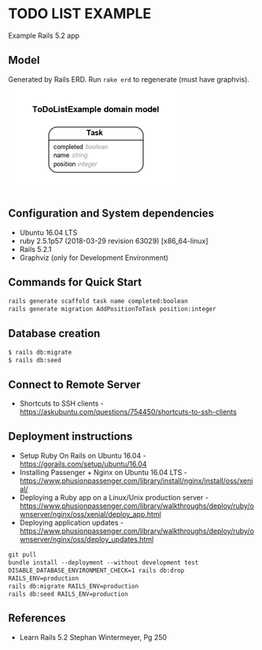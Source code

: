 # TODO LIST EXAMPLE

Example Rails 5.2 app 

## Model
Generated by Rails ERD. Run `rake erd` to regenerate (must have graphvis).
![](/erd.png)

## Configuration and System dependencies
- Ubuntu 16.04 LTS
- ruby 2.5.1p57 (2018-03-29 revision 63029) [x86_64-linux]
- Rails 5.2.1
- Graphviz (only for Development Environment)

## Commands for Quick Start
```
rails generate scaffold task name completed:boolean
rails generate migration AddPositionToTask position:integer

```


## Database creation
```
$ rails db:migrate
$ rails db:seed
```

## Connect to Remote Server
- Shortcuts to SSH clients - https://askubuntu.com/questions/754450/shortcuts-to-ssh-clients

## Deployment instructions
- Setup Ruby On Rails on Ubuntu 16.04 - https://gorails.com/setup/ubuntu/16.04
- Installing Passenger + Nginx on Ubuntu 16.04 LTS - https://www.phusionpassenger.com/library/install/nginx/install/oss/xenial/
- Deploying a Ruby app on a Linux/Unix production server - https://www.phusionpassenger.com/library/walkthroughs/deploy/ruby/ownserver/nginx/oss/xenial/deploy_app.html
- Deploying application updates - https://www.phusionpassenger.com/library/walkthroughs/deploy/ruby/ownserver/nginx/oss/deploy_updates.html
~~~
git pull
bundle install --deployment --without development test
DISABLE_DATABASE_ENVIRONMENT_CHECK=1 rails db:drop RAILS_ENV=production
rails db:migrate RAILS_ENV=production
rails db:seed RAILS_ENV=production
~~~

## References
- Learn Rails 5.2 Stephan Wintermeyer, Pg 250